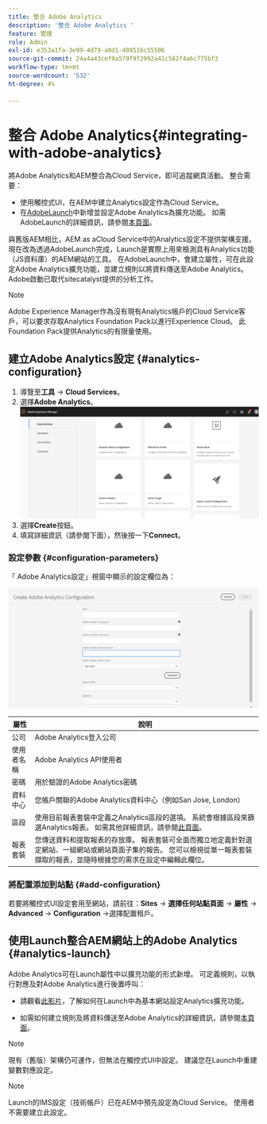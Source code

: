 ```yaml
---
title: 整合 Adobe Analytics
description: '整合 Adobe Analytics '
feature: 管理
role: Admin
exl-id: e353a1fa-3e99-4d79-a0d1-40851bc55506
source-git-commit: 24a4a43cef9a579f9f2992a41c582f4a6c775bf3
workflow-type: tm+mt
source-wordcount: '532'
ht-degree: 4%

---
```


# 整合 Adobe Analytics{#integrating-with-adobe-analytics}

將Adobe Analytics和AEM整合為Cloud Service，即可追蹤網頁活動。 整合需要：

* 使用觸控式UI，在AEM中建立Analytics設定作為Cloud Service。
* 在[AdobeLaunch](#analytics-launch)中新增並設定Adobe Analytics為擴充功能。 如需AdobeLaunch的詳細資訊，請參閱[本頁面](https://experienceleague.adobe.com/docs/launch/using/intro/get-started/quick-start.html)。

與舊版AEM相比，AEM as aCloud Service中的Analytics設定不提供架構支援。 現在改為透過AdobeLaunch完成，Launch是實際上用來檢測具有Analytics功能（JS資料庫）的AEM網站的工具。 在AdobeLaunch中，會建立屬性，可在此設定Adobe Analytics擴充功能，並建立規則以將資料傳送至Adobe Analytics。 Adobe啟動已取代sitecatalyst提供的分析工作。

>[!NOTE]
>
>Adobe Experience Manager作為沒有現有Analytics帳戶的Cloud Service客戶，可以要求存取Analytics Foundation Pack以進行Experience Cloud。 此Foundation Pack提供Analytics的有限量使用。

## 建立Adobe Analytics設定 {#analytics-configuration}

1. 導覽至&#x200B;**工具** → **Cloud Services**。
2. 選擇&#x200B;**Adobe Analytics**。
   ![Adobe Analytics ](assets/analytics_screen2.png "WindowAdobe Analytics視窗")
3. 選擇&#x200B;**Create**&#x200B;按鈕。
4. 填寫詳細資訊（請參閱下面），然後按一下&#x200B;**Connect**。

### 設定參數 {#configuration-parameters}

「 Adobe Analytics設定」視窗中顯示的設定欄位為：

![配置參](assets/properties_field1.png "數配置參數")

| 屬性 | 說明 |
|---|---|
| 公司 | Adobe Analytics登入公司 |
| 使用者名稱 | Adobe Analytics API使用者 |
| 密碼 | 用於驗證的Adobe Analytics密碼 |
| 資料中心 | 您帳戶關聯的Adobe Analytics資料中心（例如San Jose, London） |
| 區段 | 使用目前報表套裝中定義之Analytics區段的選項。 系統會根據區段來篩選Analytics報表。 如需其他詳細資訊，請參閱[此頁面](https://experienceleague.adobe.com/docs/analytics/components/segmentation/seg-overview.html)。 |
| 報表套裝 | 您傳送資料和提取報表的存放庫。 報表套裝可全面而獨立地定義針對選定網站、一組網站或網站頁面子集的報告。 您可以檢視從單一報表套裝擷取的報表，並隨時根據您的需求在設定中編輯此欄位。 |

### 將配置添加到站點 {#add-configuration}

若要將觸控式UI設定套用至網站，請前往：**Sites** → **選擇任何站點頁面** → **屬性** → **Advanced** → **Configuration** →選擇配置租戶。

## 使用Launch整合AEM網站上的Adobe Analytics {#analytics-launch}

Adobe Analytics可在Launch屬性中以擴充功能的形式新增。 可定義規則，以執行對應及對Adobe Analytics進行後置呼叫：

* 請觀看[此影片](https://experienceleague.adobe.com/docs/analytics-learn/tutorials/implementation/via-adobe-launch/basic-configuration-of-the-analytics-launch-extension.html)，了解如何在Launch中為基本網站設定Analytics擴充功能。

* 如需如何建立規則及將資料傳送至Adobe Analytics的詳細資訊，請參閱[本頁面](https://experienceleague.adobe.com/docs/core-services-learn/implementing-in-websites-with-launch/implement-solutions/analytics.html)。

>[!NOTE]
>
>現有（舊版）架構仍可運作，但無法在觸控式UI中設定。 建議您在Launch中重建變數對應設定。

>[!NOTE]
>
>Launch的IMS設定（技術帳戶）已在AEM中預先設定為Cloud Service。 使用者不需要建立此設定。
